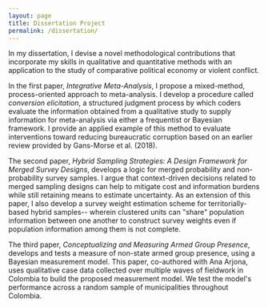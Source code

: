 ```yaml
---
layout: page
title: Dissertation Project
permalink: /dissertation/
---
```


In my dissertation, I devise a novel methodological contributions that incorporate my skills in qualitative and quantitative methods with an application to the study of comparative political economy or violent conflict.

In the first paper, *Integrative Meta-Analysis*, I propose a mixed-method, process-oriented approach to meta-analysis. I develop a procedure called *conversion elicitation*, a structured judgment process by which coders evaluate the information obtained from a qualitative study to supply information for meta-analysis via either a frequentist or Bayesian framework. I provide an applied example of this method to evaluate interventions toward reducing bureaucratic corruption based on an earlier review provided by Gans-Morse et al. (2018).  

The second paper, *Hybrid Sampling Strategies: A Design Framework for Merged Survey Designs*, develops a logic for merged probability and non-probability survey samples. I argue that context-driven decisions related to merged sampling designs can help to mitigate cost and information burdens while still retaining means to estimate uncertainty. As an extension of this paper, I also develop a survey weight estimation scheme for territorially-based hybrid samples-- wherein clustered units can "share" population information between one another to construct survey weights even if population information among them is not complete. 

The third paper, *Conceptualizing and Measuring Armed Group Presence*, develops and tests a measure of non-state armed group presence, using a Bayesian measurement model. This paper, co-authored with Ana Arjona, uses qualitative case data collected over multiple waves of fieldwork in Colombia to build the proposed measurement model. We test the model's performance across a random sample of municipalities throughout Colombia. 